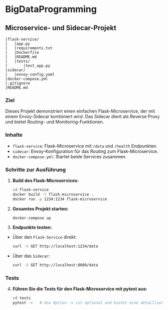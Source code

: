# BigDataProgramming
## Microservice- und Sidecar-Projekt

    |flask-service/
    |   |app.py
    |   |requirements.txt
    |   |Dockerfile
    |   |README.md
    |   |tests/
    |       |test_app.py
    |sidecar/
    |   |envoy-config.yaml
    |docker-compose.yml
    |.gitignore
    |README.md

### Ziel
Dieses Projekt demonstriert einen einfachen Flask-Microservice, der mit einem Envoy-Sidecar kombiniert wird. Das Sidecar dient als Reverse Proxy und bietet Routing- und Monitoring-Funktionen.

### Inhalte
- `flask-service`: Flask-Microservice mit `/data` und `/health` Endpunkten.
- `sidecar`: Envoy-Konfiguration für das Routing zum Flask-Microservice.
- `docker-compose.yml`: Startet beide Services zusammen.

### Schritte zur Ausführung
1. **Build des Flask-Microservices:**
   ```bash
   cd flask-service
   docker build -t flask-microservice .
   docker run -p 1234:1234 flask-microservice
2. **Gesamtes Projekt starten:**
    ```bash
    docker-compose up
3. **Endpunkte testen:** <br>
- Über den `Flask-Service` direkt:
    ```bash
    curl -X GET http://localhost:1234/data
- Über das `Sidecar`:
    ```bash
    curl -X GET http://localhost:8080/data
### Tests
4. **Führen Sie die Tests für den Flask-Microservice mit pytest aus:**
    ```bash
    cd tests
    pytest -v   # die Option -v ist optional und bietet eine detaillierte Ansicht der Testergebnisse

